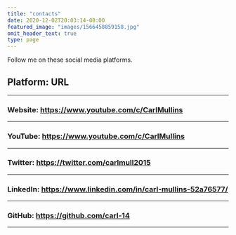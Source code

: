 ```yaml
---
title: "contacts"
date: 2020-12-02T20:03:14-08:00
featured_image: "images/1566458859158.jpg"
omit_header_text: true
type: page
---
```




Follow me on these social media platforms.

## Platform:  URL

---
### Website: <https://www.youtube.com/c/CarlMullins>
---
### YouTube: <https://www.youtube.com/c/CarlMullins>
---
### Twitter: <https://twitter.com/carlmull2015>
---
### LinkedIn: <https://www.linkedin.com/in/carl-mullins-52a76577/>
---
### GitHub: <https://github.com/carl-14>
---
